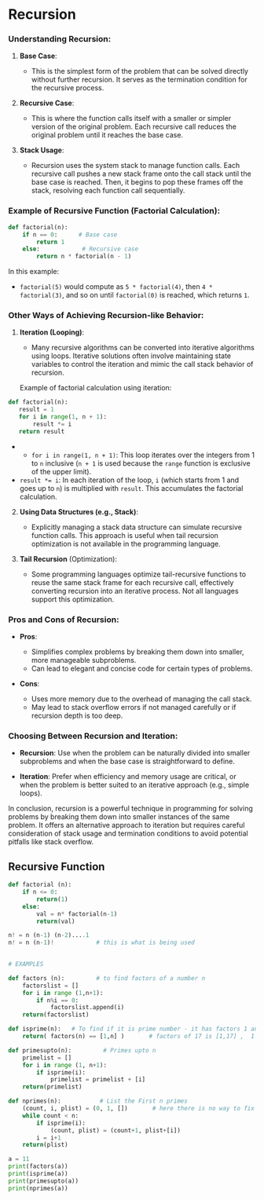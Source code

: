 
# Recursion

### Understanding Recursion:

1. **Base Case**:
   - This is the simplest form of the problem that can be solved directly without further recursion. It serves as the termination condition for the recursive process.

2. **Recursive Case**:
   - This is where the function calls itself with a smaller or simpler version of the original problem. Each recursive call reduces the original problem until it reaches the base case.

3. **Stack Usage**:
   - Recursion uses the system stack to manage function calls. Each recursive call pushes a new stack frame onto the call stack until the base case is reached. Then, it begins to pop these frames off the stack, resolving each function call sequentially.

### Example of Recursive Function (Factorial Calculation):

```python
def factorial(n):
    if n == 0:      # Base case
        return 1
    else:            # Recursive case
        return n * factorial(n - 1)
```

In this example:
- `factorial(5)` would compute as `5 * factorial(4)`, then `4 * factorial(3)`, and so on until `factorial(0)` is reached, which returns `1`.

### Other Ways of Achieving Recursion-like Behavior:

1. **Iteration (Looping)**:
   - Many recursive algorithms can be converted into iterative algorithms using loops. Iterative solutions often involve maintaining state variables to control the iteration and mimic the call stack behavior of recursion.

   Example of factorial calculation using iteration:

```python
def factorial(n):
   result = 1
   for i in range(1, n + 1):
	   result *= i
   return result
```
- - `for i in range(1, n + 1)`: This loop iterates over the integers from 1 to `n` inclusive (`n + 1` is used because the `range` function is exclusive of the upper limit).
- `result *= i`: In each iteration of the loop, `i` (which starts from 1 and goes up to `n`) is multiplied with `result`. This accumulates the factorial calculation.


2. **Using Data Structures (e.g., Stack)**:
   - Explicitly managing a stack data structure can simulate recursive function calls. This approach is useful when tail recursion optimization is not available in the programming language.

3. **Tail Recursion** (Optimization):
   - Some programming languages optimize tail-recursive functions to reuse the same stack frame for each recursive call, effectively converting recursion into an iterative process. Not all languages support this optimization.

### Pros and Cons of Recursion:

- **Pros**:
  - Simplifies complex problems by breaking them down into smaller, more manageable subproblems.
  - Can lead to elegant and concise code for certain types of problems.

- **Cons**:
  - Uses more memory due to the overhead of managing the call stack.
  - May lead to stack overflow errors if not managed carefully or if recursion depth is too deep.

### Choosing Between Recursion and Iteration:

- **Recursion**: Use when the problem can be naturally divided into smaller subproblems and when the base case is straightforward to define.
  
- **Iteration**: Prefer when efficiency and memory usage are critical, or when the problem is better suited to an iterative approach (e.g., simple loops).

In conclusion, recursion is a powerful technique in programming for solving problems by breaking them down into smaller instances of the same problem. It offers an alternative approach to iteration but requires careful consideration of stack usage and termination conditions to avoid potential pitfalls like stack overflow.


## Recursive Function
```python
def factorial (n):
    if n <= 0:
        return(1)
    else:
        val = n* factorial(n-1)
        return(val)

n! = n (n-1) (n-2)....1
n! = n (n-1)!            # this is what is being used
  

# EXAMPLES

def factors (n):         # to find factors of a number n
    factorslist = []
    for i in range (1,n+1):            
        if n%i == 0:
            factorslist.append(i)
    return(factorslist)

def isprime(n):   # To find if it is prime number - it has factors 1 and itself [1,n]
    return( factors(n) == [1,n] )       # factors of 17 is [1,17] ,  1 should not be reported as prime, factors(1) is [1], not [1,1]

def primesupto(n):         # Primes upto n
    primelist = []
    for i in range (1, n+1):
        if isprime(i):
            primelist = primelist + [i]
    return(primelist)

def nprimes(n):           # List the First n primes
    (count, i, plist) = (0, 1, [])       # here there is no way to fix how many repetition so while loop is used
    while count < n:
        if isprime(i):
            (count, plist) = (count+1, plist+[i])
        i = i+1
    return(plist)

a = 11
print(factors(a))
print(isprime(a))
print(primesupto(a))
print(nprimes(a))
```